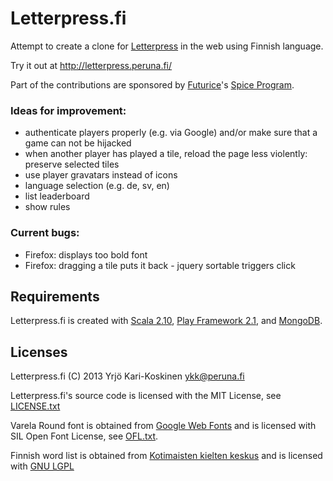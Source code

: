 # Letterpress.fi

Attempt to create a clone for [Letterpress](http://www.atebits.com/letterpress/)
in the web using Finnish language.

Try it out at http://letterpress.peruna.fi/

Part of the contributions are sponsored by [Futurice](http://futurice.com)'s [Spice Program](http://spiceprogram.org/oss-sponsorship/).

### Ideas for improvement:
* authenticate players properly (e.g. via Google) and/or make sure that a game can not be hijacked
* when another player has played a tile, reload the page less violently: preserve selected tiles 
* use player gravatars instead of icons
* language selection (e.g. de, sv, en)
* list leaderboard
* show rules

### Current bugs:
* Firefox: displays too bold font
* Firefox: dragging a tile puts it back - jquery sortable triggers click


## Requirements
Letterpress.fi is created with
[Scala 2.10](http://www.scala-lang.org/), 
[Play Framework 2.1](http://www.playframework.com/), and
[MongoDB](http://www.mongodb.org/).
 


## Licenses
Letterpress.fi (C) 2013 Yrjö Kari-Koskinen <ykk@peruna.fi>

Letterpress.fi's source code is licensed with the MIT License, see 
[LICENSE.txt](https://github.com/ykarikos/letterpress.fi/blob/master/LICENSE.txt)

Varela Round font is obtained from [Google Web Fonts](http://www.google.com/webfonts)
and is licensed with SIL Open Font License, see 
[OFL.txt](https://github.com/ykarikos/letterpress.fi/blob/master/OFL.txt).

Finnish word list is obtained from 
[Kotimaisten kielten keskus](http://kaino.kotus.fi/sanat/nykysuomi/)
and is licensed with [GNU LGPL](http://www.gnu.org/licenses/lgpl.html)
